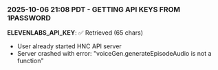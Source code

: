 ### **2025-10-06 21:08 PDT - GETTING API KEYS FROM 1PASSWORD**

**ELEVENLABS_API_KEY**: ✅ Retrieved (65 chars)
- User already started HNC API server
- Server crashed with error: "voiceGen.generateEpisodeAudio is not a function"
